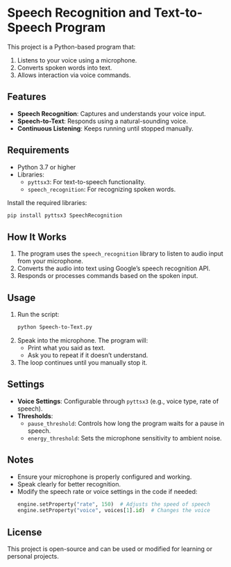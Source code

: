 # Speech Recognition and Text-to-Speech Program

This project is a Python-based program that:
1. Listens to your voice using a microphone.
2. Converts spoken words into text.
3. Allows interaction via voice commands.

## Features
- **Speech Recognition**: Captures and understands your voice input.
- **Speech-to-Text**: Responds using a natural-sounding voice.
- **Continuous Listening**: Keeps running until stopped manually.

## Requirements
- Python 3.7 or higher
- Libraries:
  - `pyttsx3`: For text-to-speech functionality.
  - `speech_recognition`: For recognizing spoken words.

Install the required libraries:
```bash
pip install pyttsx3 SpeechRecognition
```

## How It Works
1. The program uses the `speech_recognition` library to listen to audio input from your microphone.
2. Converts the audio into text using Google’s speech recognition API.
3. Responds or processes commands based on the spoken input.

## Usage
1. Run the script:
   ```bash
   python Speech-to-Text.py
   ```
2. Speak into the microphone. The program will:
   - Print what you said as text.
   - Ask you to repeat if it doesn’t understand.
3. The loop continues until you manually stop it.

## Settings
- **Voice Settings**: Configurable through `pyttsx3` (e.g., voice type, rate of speech).
- **Thresholds**:
  - `pause_threshold`: Controls how long the program waits for a pause in speech.
  - `energy_threshold`: Sets the microphone sensitivity to ambient noise.

## Notes
- Ensure your microphone is properly configured and working.
- Speak clearly for better recognition.
- Modify the speech rate or voice settings in the code if needed:
  ```python
  engine.setProperty("rate", 150)  # Adjusts the speed of speech
  engine.setProperty("voice", voices[1].id)  # Changes the voice
  ```

## License
This project is open-source and can be used or modified for learning or personal projects.
